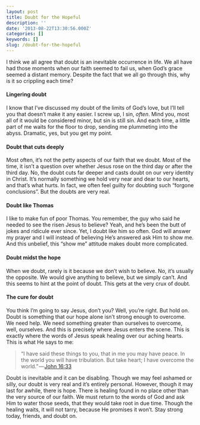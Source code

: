 ```yaml
---
layout: post
title: Doubt for the Hopeful
description: ''
date: '2013-08-22T13:30:56.000Z'
categories: []
keywords: []
slug: /doubt-for-the-hopeful
---
```


I think we all agree that doubt is an inevitable occurrence in life. We all have had those moments when our faith seemed to fail us, when God’s grace seemed a distant memory. Despite the fact that we all go through this, why is it so crippling each time?

#### Lingering doubt

I know that I’ve discussed my doubt of the limits of God’s love, but I’ll tell you that doesn’t make it any easier. I screw up, I sin, _often_. Mind you, most all of it would be considered minor, but sin is still sin. And each time, a little part of me waits for the floor to drop, sending me plummeting into the abyss. Dramatic, yes, but you get my point.

#### Doubt that cuts deeply

Most often, it’s not the petty aspects of our faith that we doubt. Most of the time, it isn’t a question over whether Jesus rose on the third day or after the third day. No, the doubt cuts far deeper and casts doubt on our very identity in Christ. It’s normally something we hold very near and dear to our hearts, and that’s what hurts. In fact, we often feel guilty for doubting such “forgone conclusions”. But the doubts are very real.

#### Doubt like Thomas

I like to make fun of poor Thomas. You remember, the guy who said he needed to see the risen Jesus to believe? Yeah, and he’s been the butt of jokes and ridicule ever since. Yet, I doubt like him so often. God will answer my prayer and I will instead of believing He’s answered ask Him to show me. And this unbelief, this “show me” attitude makes doubt more complicated.

#### Doubt midst the hope

When we doubt, rarely is it because we don’t wish to believe. No, it’s usually the opposite. We would give anything to believe, but we simply can’t. And this seems to hint at the point of doubt. This gets at the very crux of doubt.

#### The cure for doubt

You think I’m going to say Jesus, don’t you? Well, you’re right. But hold on. Doubt is something that our hope alone isn’t strong enough to overcome. We need help. We need something greater than ourselves to overcome, well, ourselves. And this is precisely where Jesus enters the scene. This is exactly where the words of Jesus speak healing over our aching hearts. This is what He says to me:

> “I have said these things to you, that in me you may have peace. In the world you will have tribulation. But take heart; I have overcome the world.” — [John 16:33](http://www.biblegateway.com/passage/?search=john%2016:33&version=ESV)

Doubt is inevitable and it can be disabling. Though we may feel ashamed or silly, our doubt is very real and it’s entirely personal. However, though it may last for awhile, there is hope. There is healing found in no place other than the very source of our faith. We must return to the words of God and ask Him to water those seeds, that they would take root in due time. Though the healing waits, it will not tarry, because He promises it won’t. Stay strong today, friends, and doubt on.